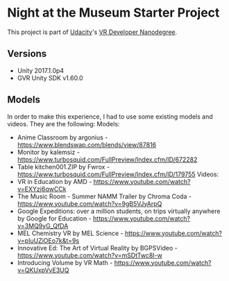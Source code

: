 # Night at the Museum Starter Project

This project is part of [Udacity](https://www.udacity.com "Udacity - Be in demand")'s [VR Developer Nanodegree](https://www.udacity.com/course/vr-developer-nanodegree--nd017).

## Versions
- Unity 2017.1.0p4
- GVR Unity SDK v1.60.0

## Models
In order to make this experience, I had to use some existing models and videos. They are the following:
Models:
 - Anime Classroom by argonius - https://www.blendswap.com/blends/view/87816
 - Monitor by kalemsiz - https://www.turbosquid.com/FullPreview/Index.cfm/ID/672282
 - Table kitchen001.ZIP by Fwrox - https://www.turbosquid.com/FullPreview/Index.cfm/ID/179755
Videos:
 - VR in Education by AMD - https://www.youtube.com/watch?v=EXYzj6qwCCk
 - The Music Room - Summer NAMM Trailer by Chroma Coda - https://www.youtube.com/watch?v=9gB5VJyArpQ
 - Google Expeditions: over a million students, on trips virtually anywhere by Google for Education - https://www.youtube.com/watch?v=3MQ9yG_QfDA
 - MEL Chemistry VR by MEL Science - https://www.youtube.com/watch?v=pIuUZiOEo7k&t=9s
 - Innovative Ed: The Art of Virtual Reality by BGPSVideo - https://www.youtube.com/watch?v=mSDtTwc8I-w
 - Introducing Volume by VR Math - https://www.youtube.com/watch?v=QKUxpVvE3UQ
